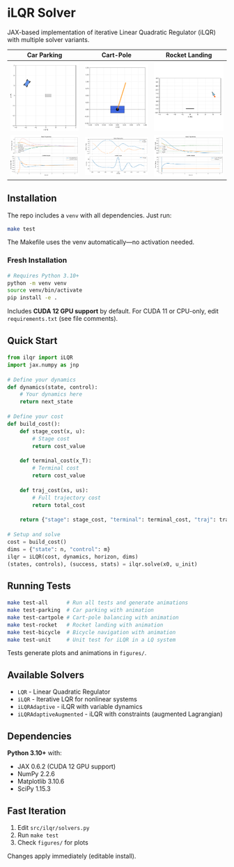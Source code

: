 # iLQR Solver

JAX-based implementation of iterative Linear Quadratic Regulator (iLQR) with multiple solver variants.

<div align="center">

| Car Parking | Cart-Pole | Rocket Landing |
|:-----------:|:---------:|:--------------:|
| ![Parking](figures/test_ilqr_parking.gif) | ![Cart-Pole](figures/test_ilqr_cartpole.gif) | ![Rocket](figures/test_ilqr_rocket.gif) |
| ![Parking Plot](figures/test_ilqr_parking.png) | ![Cart-Pole Plot](figures/test_ilqr_cartpole.png) | ![Rocket Plot](figures/test_ilqr_rocket.png) |

</div>

## Installation

The repo includes a `venv` with all dependencies. Just run:
```bash
make test
```

The Makefile uses the venv automatically—no activation needed.

### Fresh Installation

```bash
# Requires Python 3.10+
python -m venv venv
source venv/bin/activate
pip install -e .
```

Includes **CUDA 12 GPU support** by default. For CUDA 11 or CPU-only, edit `requirements.txt` (see file comments).

## Quick Start

```python
from ilqr import iLQR
import jax.numpy as jnp

# Define your dynamics
def dynamics(state, control):
    # Your dynamics here
    return next_state

# Define your cost
def build_cost():
    def stage_cost(x, u):
        # Stage cost
        return cost_value

    def terminal_cost(x_T):
        # Terminal cost
        return cost_value

    def traj_cost(xs, us):
        # Full trajectory cost
        return total_cost

    return {"stage": stage_cost, "terminal": terminal_cost, "traj": traj_cost}

# Setup and solve
cost = build_cost()
dims = {"state": n, "control": m}
ilqr = iLQR(cost, dynamics, horizon, dims)
(states, controls), (success, stats) = ilqr.solve(x0, u_init)
```

## Running Tests

```bash
make test-all      # Run all tests and generate animations
make test-parking  # Car parking with animation
make test-cartpole # Cart-pole balancing with animation
make test-rocket   # Rocket landing with animation
make test-bicycle  # Bicycle navigation with animation
make test-unit     # Unit test for iLQR in a LQ system
```

Tests generate plots and animations in `figures/`.

## Available Solvers

- `LQR` - Linear Quadratic Regulator
- `iLQR` - Iterative LQR for nonlinear systems
- `iLQRAdaptive` - iLQR with variable dynamics
- `iLQRAdaptiveAugmented` - iLQR with constraints (augmented Lagrangian)

## Dependencies

**Python 3.10+** with:
- JAX 0.6.2 (CUDA 12 GPU support)
- NumPy 2.2.6
- Matplotlib 3.10.6
- SciPy 1.15.3

## Fast Iteration

1. Edit `src/ilqr/solvers.py`
2. Run `make test`
3. Check `figures/` for plots

Changes apply immediately (editable install).

